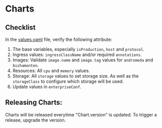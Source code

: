 # Charts


## Checklist

In the [values.yaml](./values.yaml) file, verify the following attribute:

1. The base variables, especially `isProduction`, `host` and `protocol`.
2. Ingress values: `ingressClassName` and/or required `annotations`.
3. Images: Validate `image.name` and `image.tag` values for `andromeda` and `bishamonten`.
4. Resources: All `cpu` and `memory` values.
5. Storage: All `storage` values to set storage size. As well as the `storageClass` to configure which storage will be used.
6. Update values in `enterpriseConf`.


## Releasing Charts:
Charts will be released everytime "Chart.version" is updated. To trigger a release, upgrade the version.
